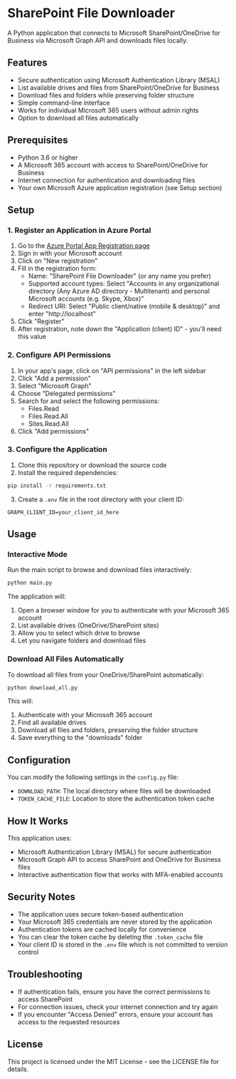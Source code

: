 # SharePoint File Downloader

A Python application that connects to Microsoft SharePoint/OneDrive for Business via Microsoft Graph API and downloads files locally.

## Features

- Secure authentication using Microsoft Authentication Library (MSAL)
- List available drives and files from SharePoint/OneDrive for Business
- Download files and folders while preserving folder structure
- Simple command-line interface
- Works for individual Microsoft 365 users without admin rights
- Option to download all files automatically

## Prerequisites

- Python 3.6 or higher
- A Microsoft 365 account with access to SharePoint/OneDrive for Business
- Internet connection for authentication and downloading files
- Your own Microsoft Azure application registration (see Setup section)

## Setup

### 1. Register an Application in Azure Portal

1. Go to the [Azure Portal App Registration page](https://portal.azure.com/#blade/Microsoft_AAD_RegisteredApps/ApplicationsListBlade)
2. Sign in with your Microsoft account
3. Click on "New registration"
4. Fill in the registration form:
   - Name: "SharePoint File Downloader" (or any name you prefer)
   - Supported account types: Select "Accounts in any organizational directory (Any Azure AD directory - Multitenant) and personal Microsoft accounts (e.g. Skype, Xbox)"
   - Redirect URI: Select "Public client/native (mobile & desktop)" and enter "http://localhost"
5. Click "Register"
6. After registration, note down the "Application (client) ID" - you'll need this value

### 2. Configure API Permissions

1. In your app's page, click on "API permissions" in the left sidebar
2. Click "Add a permission"
3. Select "Microsoft Graph"
4. Choose "Delegated permissions"
5. Search for and select the following permissions:
   - Files.Read
   - Files.Read.All
   - Sites.Read.All
6. Click "Add permissions"

### 3. Configure the Application

1. Clone this repository or download the source code
2. Install the required dependencies:

```bash
pip install -r requirements.txt
```

3. Create a `.env` file in the root directory with your client ID:

```
GRAPH_CLIENT_ID=your_client_id_here
```

## Usage

### Interactive Mode

Run the main script to browse and download files interactively:

```bash
python main.py
```

The application will:
1. Open a browser window for you to authenticate with your Microsoft 365 account
2. List available drives (OneDrive/SharePoint sites)
3. Allow you to select which drive to browse
4. Let you navigate folders and download files

### Download All Files Automatically

To download all files from your OneDrive/SharePoint automatically:

```bash
python download_all.py
```

This will:
1. Authenticate with your Microsoft 365 account
2. Find all available drives
3. Download all files and folders, preserving the folder structure
4. Save everything to the "downloads" folder

## Configuration

You can modify the following settings in the `config.py` file:
- `DOWNLOAD_PATH`: The local directory where files will be downloaded
- `TOKEN_CACHE_FILE`: Location to store the authentication token cache

## How It Works

This application uses:
- Microsoft Authentication Library (MSAL) for secure authentication
- Microsoft Graph API to access SharePoint and OneDrive for Business files
- Interactive authentication flow that works with MFA-enabled accounts

## Security Notes

- The application uses secure token-based authentication
- Your Microsoft 365 credentials are never stored by the application
- Authentication tokens are cached locally for convenience
- You can clear the token cache by deleting the `.token_cache` file
- Your client ID is stored in the `.env` file which is not committed to version control

## Troubleshooting

- If authentication fails, ensure you have the correct permissions to access SharePoint
- For connection issues, check your internet connection and try again
- If you encounter "Access Denied" errors, ensure your account has access to the requested resources

## License

This project is licensed under the MIT License - see the LICENSE file for details.
